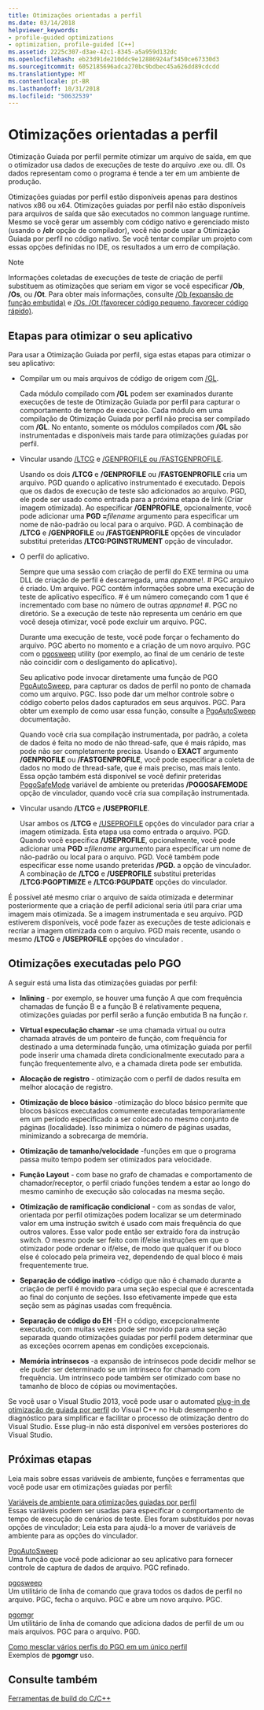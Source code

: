 ```yaml
---
title: Otimizações orientadas a perfil
ms.date: 03/14/2018
helpviewer_keywords:
- profile-guided optimizations
- optimization, profile-guided [C++]
ms.assetid: 2225c307-d3ae-42c1-8345-a5a959d132dc
ms.openlocfilehash: eb23d91de210ddc9e12886924af3450ce67330d3
ms.sourcegitcommit: 6052185696adca270bc9bdbec45a626dd89cdcdd
ms.translationtype: MT
ms.contentlocale: pt-BR
ms.lasthandoff: 10/31/2018
ms.locfileid: "50632539"
---
```

# <a name="profile-guided-optimizations"></a>Otimizações orientadas a perfil

Otimização Guiada por perfil permite otimizar um arquivo de saída, em que o otimizador usa dados de execuções de teste do arquivo .exe ou. dll. Os dados representam como o programa é tende a ter em um ambiente de produção.

Otimizações guiadas por perfil estão disponíveis apenas para destinos nativos x86 ou x64. Otimizações guiadas por perfil não estão disponíveis para arquivos de saída que são executados no common language runtime. Mesmo se você gerar um assembly com código nativo e gerenciado misto (usando o **/clr** opção de compilador), você não pode usar a Otimização Guiada por perfil no código nativo. Se você tentar compilar um projeto com essas opções definidas no IDE, os resultados a um erro de compilação.

> [!NOTE]
> Informações coletadas de execuções de teste de criação de perfil substituem as otimizações que seriam em vigor se você especificar **/Ob**, **/Os**, ou **/Ot**. Para obter mais informações, consulte [/Ob (expansão de função embutida)](../../build/reference/ob-inline-function-expansion.md) e [/Os, /Ot (favorecer código pequeno, favorecer código rápido)](../../build/reference/os-ot-favor-small-code-favor-fast-code.md).

## <a name="steps-to-optimize-your-app"></a>Etapas para otimizar o seu aplicativo

Para usar a Otimização Guiada por perfil, siga estas etapas para otimizar o seu aplicativo:

- Compilar um ou mais arquivos de código de origem com [/GL](../../build/reference/gl-whole-program-optimization.md).

   Cada módulo compilado com **/GL** podem ser examinados durante execuções de teste de Otimização Guiada por perfil para capturar o comportamento de tempo de execução. Cada módulo em uma compilação de Otimização Guiada por perfil não precisa ser compilado com **/GL**. No entanto, somente os módulos compilados com **/GL** são instrumentadas e disponíveis mais tarde para otimizações guiadas por perfil.

- Vincular usando [/LTCG](../../build/reference/ltcg-link-time-code-generation.md) e [/GENPROFILE ou /FASTGENPROFILE](../../build/reference/genprofile-fastgenprofile-generate-profiling-instrumented-build.md).

   Usando os dois **/LTCG** e **/GENPROFILE** ou **/FASTGENPROFILE** cria um arquivo. PGD quando o aplicativo instrumentado é executado. Depois que os dados de execução de teste são adicionados ao arquivo. PGD, ele pode ser usado como entrada para a próxima etapa de link (Criar imagem otimizada). Ao especificar **/GENPROFILE**, opcionalmente, você pode adicionar uma **PGD =**_filename_ argumento para especificar um nome de não-padrão ou local para o arquivo. PGD. A combinação de **/LTCG** e **/GENPROFILE** ou **/FASTGENPROFILE** opções de vinculador substitui preteridas **/LTCG:PGINSTRUMENT** opção de vinculador.

- O perfil do aplicativo.

   Sempre que uma sessão com criação de perfil do EXE termina ou uma DLL de criação de perfil é descarregada, uma *appname*!. # PGC arquivo é criado. Um arquivo. PGC contém informações sobre uma execução de teste de aplicativo específico. # é um número começando com 1 que é incrementado com base no número de outras *appname*! #. PGC no diretório. Se a execução de teste não representa um cenário em que você deseja otimizar, você pode excluir um arquivo. PGC.

   Durante uma execução de teste, você pode forçar o fechamento do arquivo. PGC aberto no momento e a criação de um novo arquivo. PGC com o [pgosweep](../../build/reference/pgosweep.md) utility (por exemplo, ao final de um cenário de teste não coincidir com o desligamento do aplicativo).

   Seu aplicativo pode invocar diretamente uma função de PGO [PgoAutoSweep](pgoautosweep.md), para capturar os dados de perfil no ponto de chamada como um arquivo. PGC. Isso pode dar um melhor controle sobre o código coberto pelos dados capturados em seus arquivos. PGC. Para obter um exemplo de como usar essa função, consulte a [PgoAutoSweep](pgoautosweep.md) documentação.

   Quando você cria sua compilação instrumentada, por padrão, a coleta de dados é feita no modo de não thread-safe, que é mais rápido, mas pode não ser completamente precisa. Usando o **EXACT** argumento **/GENPROFILE** ou **/FASTGENPROFILE**, você pode especificar a coleta de dados no modo de thread-safe, que é mais preciso, mas mais lento. Essa opção também está disponível se você definir preteridas [PogoSafeMode](environment-variables-for-profile-guided-optimizations.md#pogosafemode) variável de ambiente ou preteridas **/POGOSAFEMODE** opção de vinculador, quando você cria sua compilação instrumentada.

- Vincular usando **/LTCG** e **/USEPROFILE**.

   Usar ambos os **/LTCG** e [/USEPROFILE](useprofile.md) opções do vinculador para criar a imagem otimizada. Esta etapa usa como entrada o arquivo. PGD. Quando você especifica **/USEPROFILE**, opcionalmente, você pode adicionar uma **PGD =**_filename_ argumento para especificar um nome de não-padrão ou local para o arquivo. PGD. Você também pode especificar esse nome usando preteridas **/PGD.** a opção de vinculador. A combinação de **/LTCG** e **/USEPROFILE** substitui preteridas **/LTCG:PGOPTIMIZE** e **/LTCG:PGUPDATE** opções do vinculador.

É possível até mesmo criar o arquivo de saída otimizada e determinar posteriormente que a criação de perfil adicional seria útil para criar uma imagem mais otimizada. Se a imagem instrumentada e seu arquivo. PGD estiverem disponíveis, você pode fazer as execuções de teste adicionais e recriar a imagem otimizada com o arquivo. PGD mais recente, usando o mesmo **/LTCG** e **/USEPROFILE** opções do vinculador .

## <a name="optimizations-performed-by-pgo"></a>Otimizações executadas pelo PGO

A seguir está uma lista das otimizações guiadas por perfil:

- **Inlining** - por exemplo, se houver uma função A que com frequência chamadas de função B e a função B é relativamente pequena, otimizações guiadas por perfil serão a função embutida B na função r.

- **Virtual especulação chamar** -se uma chamada virtual ou outra chamada através de um ponteiro de função, com frequência for destinado a uma determinada função, uma otimização guiada por perfil pode inserir uma chamada direta condicionalmente executado para a função frequentemente alvo, e a chamada direta pode ser embutida.

- **Alocação de registro** - otimização com o perfil de dados resulta em melhor alocação de registro.

- **Otimização de bloco básico** -otimização do bloco básico permite que blocos básicos executados comumente executadas temporariamente em um período especificado a ser colocado no mesmo conjunto de páginas (localidade). Isso minimiza o número de páginas usadas, minimizando a sobrecarga de memória.

- **Otimização de tamanho/velocidade** -funções em que o programa passa muito tempo podem ser otimizados para velocidade.

- **Função Layout** - com base no grafo de chamadas e comportamento de chamador/receptor, o perfil criado funções tendem a estar ao longo do mesmo caminho de execução são colocadas na mesma seção.

- **Otimização de ramificação condicional** - com as sondas de valor, orientada por perfil otimizações podem localizar se um determinado valor em uma instrução switch é usado com mais frequência do que outros valores.  Esse valor pode então ser extraído fora da instrução switch.  O mesmo pode ser feito com if/else instruções em que o otimizador pode ordenar o if/else, de modo que qualquer if ou bloco else é colocado pela primeira vez, dependendo de qual bloco é mais frequentemente true.

- **Separação de código inativo** -código que não é chamado durante a criação de perfil é movido para uma seção especial que é acrescentada ao final do conjunto de seções. Isso efetivamente impede que esta seção sem as páginas usadas com frequência.

- **Separação de código do EH** -EH o código, excepcionalmente executado, com muitas vezes pode ser movido para uma seção separada quando otimizações guiadas por perfil podem determinar que as exceções ocorrem apenas em condições excepcionais.

- **Memória intrínsecos** -a expansão de intrínsecos pode decidir melhor se ele puder ser determinado se um intrínseco for chamado com frequência. Um intrínseco pode também ser otimizado com base no tamanho de bloco de cópias ou movimentações.

Se você usar o Visual Studio 2013, você pode usar o automated [plug-in de otimização de guiada por perfil](../../build/reference/profile-guided-optimization-in-the-performance-and-diagnostics-hub.md) do Visual C++ no Hub desempenho e diagnóstico para simplificar e facilitar o processo de otimização dentro do Visual Studio. Esse plug-in não está disponível em versões posteriores do Visual Studio.

## <a name="next-steps"></a>Próximas etapas

Leia mais sobre essas variáveis de ambiente, funções e ferramentas que você pode usar em otimizações guiadas por perfil:

[Variáveis de ambiente para otimizações guiadas por perfil](../../build/reference/environment-variables-for-profile-guided-optimizations.md)<br/>
Essas variáveis podem ser usadas para especificar o comportamento de tempo de execução de cenários de teste. Eles foram substituídos por novas opções de vinculador; Leia esta para ajudá-lo a mover de variáveis de ambiente para as opções do vinculador.

[PgoAutoSweep](pgoautosweep.md)<br/>
Uma função que você pode adicionar ao seu aplicativo para fornecer controle de captura de dados de arquivo. PGC refinado.

[pgosweep](../../build/reference/pgosweep.md)<br/>
Um utilitário de linha de comando que grava todos os dados de perfil no arquivo. PGC, fecha o arquivo. PGC e abre um novo arquivo. PGC.

[pgomgr](../../build/reference/pgomgr.md)<br/>
Um utilitário de linha de comando que adiciona dados de perfil de um ou mais arquivos. PGC para o arquivo. PGD.

[Como mesclar vários perfis do PGO em um único perfil](../../build/reference/how-to-merge-multiple-pgo-profiles-into-a-single-profile.md)<br/>
Exemplos de **pgomgr** uso.

## <a name="see-also"></a>Consulte também

[Ferramentas de build do C/C++](../../build/reference/c-cpp-build-tools.md)
